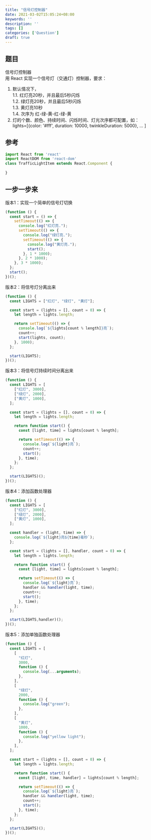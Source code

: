 ```yaml
---
title: "信号灯控制器"
date: 2021-03-02T15:05:24+08:00
keywords: ''
description: ''
tags: []
categories: ['Question']
draft: true
---
```


## 题目 

信号灯控制器  
用 React 实现一个信号灯（交通灯）控制器，要求：  
1. 默认情况下，  
  1.1. 红灯亮20秒，并且最后5秒闪烁  
  1.2. 绿灯亮20秒，并且最后5秒闪烁  
  1.3. 黄灯亮10秒  
  1.4. 次序为 红-绿-黄-红-绿-黄  
2. 灯的个数、颜色、持续时间、闪烁时间、灯光次序都可配置，如：  
   lights=[{color: '#fff', duration: 10000, twinkleDuration: 5000}, ... ]

## 参考 

```javascript
import React from 'react'
import ReactDOM from 'react-dom'
class TrafficLightItem extends React.Component {
  
}
```

## 一步一步来

版本1：实现一个简单的信号灯切换

```javascript
(function () {
  const start = () => {
    setTimeout(() => {
      console.log("红灯亮.");
      setTimeout(() => {
        console.log("绿灯亮.");
        setTimeout(() => {
          console.log("黄灯亮.");
          start();
        }, 1 * 1000);
      }, 2 * 1000);
    }, 3 * 1000);
  };
  start();
})();
```

版本2：将信号灯分离出来

```javascript
(function () {
  const LIGHTS = ["红灯", "绿灯", "黄灯"];

  const start = (lights = [], count = 0) => {
    let length = lights.length;

    return setTimeout(() => {
      console.log(`${lights[count % length]}亮`);
      count++;
      start(lights, count);
    }, 1000);
  };

  start(LIGHTS);
})();
```

版本3：将信号灯持续时间分离出来

```javascript
(function () {
  const LIGHTS = [
    ["红灯", 3000],
    ["绿灯", 2000],
    ["黄灯", 1000],
  ];

  const start = (lights = [], count = 0) => {
    let length = lights.length;

    return function start() {
      const [light, time] = lights[count % length];

      return setTimeout(() => {
        console.log(`${light}亮`);
        count++;
        start();
      }, time);
    };
  };

  start(LIGHTS)();
})();
```

版本4：添加函数处理器

```javascript
(function () {
  const LIGHTS = [
    ["红灯", 3000],
    ["绿灯", 2000],
    ["黄灯", 1000],
  ];

  const handler = (light, time) => {
    console.log(`${light}亮${time}毫秒`);
  };

  const start = (lights = [], handler, count = 0) => {
    let length = lights.length;

    return function start() {
      const [light, time] = lights[count % length];

      return setTimeout(() => {
        console.log(`${light}亮`);
        handler && handler(light, time);
        count++;
        start();
      }, time);
    };
  };

  start(LIGHTS,handler)();
})();
```

版本5：添加单独函数处理器

```javascript
(function () {
  const LIGHTS = [
    [
      "红灯",
      3000,
      function () {
        console.log(...arguments);
      },
    ],
    [
      "绿灯",
      2000,
      function () {
        console.log("green");
      },
    ],
    [
      "黄灯",
      1000,
      function () {
        console.log("yellow light");
      },
    ],
  ];

  const start = (lights = [], count = 0) => {
    let length = lights.length;

    return function start() {
      const [light, time, handler] = lights[count % length];

      return setTimeout(() => {
        console.log(`${light}亮`);
        handler && handler(light, time);
        count++;
        start();
      }, time);
    };
  };

  start(LIGHTS)();
})();
```




